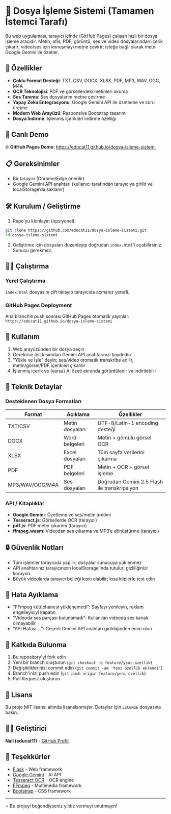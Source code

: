 # 📁 Dosya İşleme Sistemi (Tamamen İstemci Tarafı)

Bu web uygulaması, tarayıcı içinde (GitHub Pages) çalışan hızlı bir dosya işleme aracıdır. Metin, ofis, PDF, görüntü, ses ve video dosyalarından içerik çıkarır; video/ses için konuşmayı metne çevirir; isteğe bağlı olarak metni Google Gemini ile özetler.

## 🌟 Özellikler

- **Çoklu Format Desteği**: TXT, CSV, DOCX, XLSX, PDF, MP3, WAV, OGG, M4A
- **OCR Teknolojisi**: PDF ve görsellerdeki metinleri okuma
- **Ses Tanıma**: Ses dosyalarını metne çevirme
- **Yapay Zeka Entegrasyonu**: Google Gemini API ile özetleme ve soru üretme
- **Modern Web Arayüzü**: Responsive Bootstrap tasarımı
- **Dosya İndirme**: İşlenmiş içerikleri indirme özelliği

## 🚀 Canlı Demo

🌐 **GitHub Pages Demo**: <a href="https://educat11.github.io/dosya-isleme-sistemi" target="_blank" rel="noopener noreferrer">https://educat11.github.io/dosya-isleme-sistemi</a>

## 📋 Gereksinimler

- Bir tarayıcı (Chrome/Edge önerilir)
- Google Gemini API anahtarı (kullanıcı tarafından tarayıcıya girilir ve localStorage’da saklanır)

## 🛠️ Kurulum / Geliştirme

1) Repo’yu klonlayın (opsiyonel):
```bash
git clone https://github.com/educat11/dosya-isleme-sistemi.git
cd dosya-isleme-sistemi
```
2) Geliştirme için dosyaları düzenleyip doğrudan `index.html`’i açabilirsiniz. Sunucu gerekmez.

## 🏃‍♂️ Çalıştırma

### Yerel Çalıştırma

`index.html` dosyasını çift tıklayıp tarayıcıda açmanız yeterli.

### GitHub Pages Deployment

Ana branch’e push sonrası GitHub Pages otomatik yayınlar: `https://educat11.github.io/dosya-isleme-sistemi`

## 📖 Kullanım

1. Web arayüzünden bir dosya seçin
2. Gerekirse üst kısımdan Gemini API anahtarınızı kaydedin
3. "Yükle ve İşle" deyin; ses/video otomatik transkribe edilir, metin/görsel/PDF içerikleri çıkarılır
4. İşlenmiş içerik ve (varsa) AI özeti ekranda görüntülenir ve indirilebilir

## 🔧 Teknik Detaylar

### Desteklenen Dosya Formatları

| Format | Açıklama | Özellikler |
|--------|----------|------------|
| TXT/CSV | Metin dosyaları | UTF-8/Latin-1 encoding desteği |
| DOCX | Word belgeleri | Metin + gömülü görsel OCR |
| XLSX | Excel dosyaları | Tüm sayfa verilerini çıkarma |
| PDF | PDF belgeleri | Metin + OCR + görsel işleme |
| MP3/WAV/OGG/M4A | Ses dosyaları | Doğrudan Gemini 2.5 Flash ile transkripsiyon |

### API / Kitaplıklar

- **Google Gemini**: Özetleme ve ses/metin üretimi
- **Tesseract.js**: Görsellerde OCR (tarayıcı)
- **pdf.js**: PDF metin çıkarımı (tarayıcı)
- **ffmpeg.wasm**: Videodan ses çıkarma ve MP3’e dönüştürme (tarayıcı)

## 🔒 Güvenlik Notları

- Tüm işlemler tarayıcıda yapılır; dosyalar sunucuya yüklenmez
- API anahtarınız tarayıcınızın localStorage’ında tutulur; gizliliğinizi koruyun
- Büyük videolarda tarayıcı belleği kısıtı olabilir; kısa kliplerle test edin

## 🐛 Hata Ayıklama

- "FFmpeg kütüphanesi yüklenemedi": Sayfayı yenileyin, reklam engelleyiciyi kapatın
- "Videoda ses parçası bulunamadı": Kullanılan videoda ses kanalı olmayabilir
- "API Hatası …": Geçerli Gemini API anahtarı girildiğinden emin olun

## 🤝 Katkıda Bulunma

1. Bu repository'yi fork edin
2. Yeni bir branch oluşturun (`git checkout -b feature/yeni-ozellik`)
3. Değişikliklerinizi commit edin (`git commit -am 'Yeni özellik eklendi'`)
4. Branch'inizi push edin (`git push origin feature/yeni-ozellik`)
5. Pull Request oluşturun

## 📄 Lisans

Bu proje MIT lisansı altında lisanslanmıştır. Detaylar için `LICENSE` dosyasına bakın.

## 👨‍💻 Geliştirici

**Nail (educat11)** - [GitHub Profili](https://github.com/educat11)

## 🙏 Teşekkürler

- [Flask](https://flask.palletsprojects.com/) - Web framework
- [Google Gemini](https://ai.google.dev/) - AI API
- [Tesseract OCR](https://github.com/tesseract-ocr/tesseract) - OCR engine
- [FFmpeg](https://ffmpeg.org/) - Multimedia framework
- [Bootstrap](https://getbootstrap.com/) - CSS framework

---

⭐ Bu projeyi beğendiyseniz yıldız vermeyi unutmayın! 